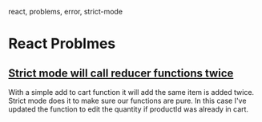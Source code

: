 react, problems, error, strict-mode

# React Problmes

## [Strict mode will call reducer functions twice](https://stackoverflow.com/questions/54892403/usereducer-action-dispatched-twice)
With a simple add to cart function it will add the same item is added twice.
Strict mode does it to make sure our functions are pure.
In this case I've updated the function to edit the quantity if productId was already in cart.
